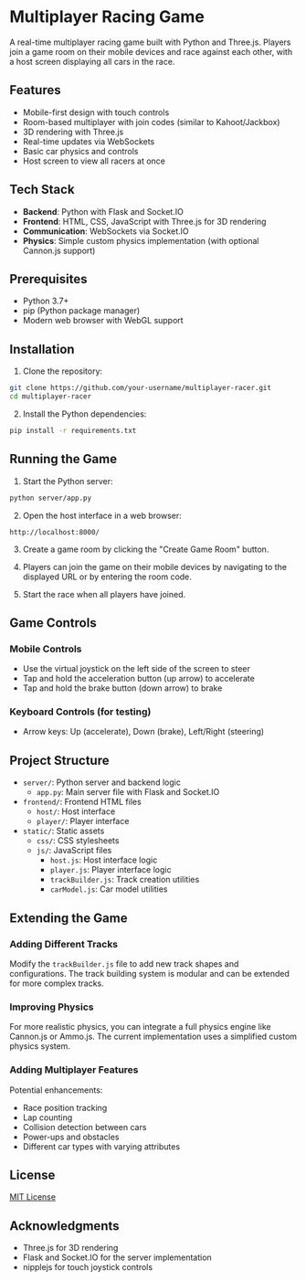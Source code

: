 # Multiplayer Racing Game

A real-time multiplayer racing game built with Python and Three.js. Players join a game room on their mobile devices and race against each other, with a host screen displaying all cars in the race.

## Features

- Mobile-first design with touch controls
- Room-based multiplayer with join codes (similar to Kahoot/Jackbox)
- 3D rendering with Three.js
- Real-time updates via WebSockets
- Basic car physics and controls
- Host screen to view all racers at once

## Tech Stack

- **Backend**: Python with Flask and Socket.IO
- **Frontend**: HTML, CSS, JavaScript with Three.js for 3D rendering
- **Communication**: WebSockets via Socket.IO
- **Physics**: Simple custom physics implementation (with optional Cannon.js support)

## Prerequisites

- Python 3.7+
- pip (Python package manager)
- Modern web browser with WebGL support

## Installation

1. Clone the repository:

```bash
git clone https://github.com/your-username/multiplayer-racer.git
cd multiplayer-racer
```

2. Install the Python dependencies:

```bash
pip install -r requirements.txt
```

## Running the Game

1. Start the Python server:

```bash
python server/app.py
```

2. Open the host interface in a web browser:

```
http://localhost:8000/
```

3. Create a game room by clicking the "Create Game Room" button.

4. Players can join the game on their mobile devices by navigating to the displayed URL or by entering the room code.

5. Start the race when all players have joined.

## Game Controls

### Mobile Controls
- Use the virtual joystick on the left side of the screen to steer
- Tap and hold the acceleration button (up arrow) to accelerate
- Tap and hold the brake button (down arrow) to brake

### Keyboard Controls (for testing)
- Arrow keys: Up (accelerate), Down (brake), Left/Right (steering)

## Project Structure

- `server/`: Python server and backend logic
  - `app.py`: Main server file with Flask and Socket.IO
- `frontend/`: Frontend HTML files
  - `host/`: Host interface
  - `player/`: Player interface
- `static/`: Static assets
  - `css/`: CSS stylesheets
  - `js/`: JavaScript files
    - `host.js`: Host interface logic
    - `player.js`: Player interface logic
    - `trackBuilder.js`: Track creation utilities
    - `carModel.js`: Car model utilities

## Extending the Game

### Adding Different Tracks

Modify the `trackBuilder.js` file to add new track shapes and configurations. The track building system is modular and can be extended for more complex tracks.

### Improving Physics

For more realistic physics, you can integrate a full physics engine like Cannon.js or Ammo.js. The current implementation uses a simplified custom physics system.

### Adding Multiplayer Features

Potential enhancements:
- Race position tracking
- Lap counting
- Collision detection between cars
- Power-ups and obstacles
- Different car types with varying attributes

## License

[MIT License](LICENSE)

## Acknowledgments

- Three.js for 3D rendering
- Flask and Socket.IO for the server implementation
- nipplejs for touch joystick controls 
